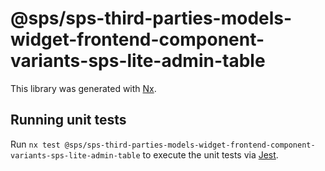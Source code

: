 # @sps/sps-third-parties-models-widget-frontend-component-variants-sps-lite-admin-table

This library was generated with [Nx](https://nx.dev).

## Running unit tests

Run `nx test @sps/sps-third-parties-models-widget-frontend-component-variants-sps-lite-admin-table` to execute the unit tests via [Jest](https://jestjs.io).
